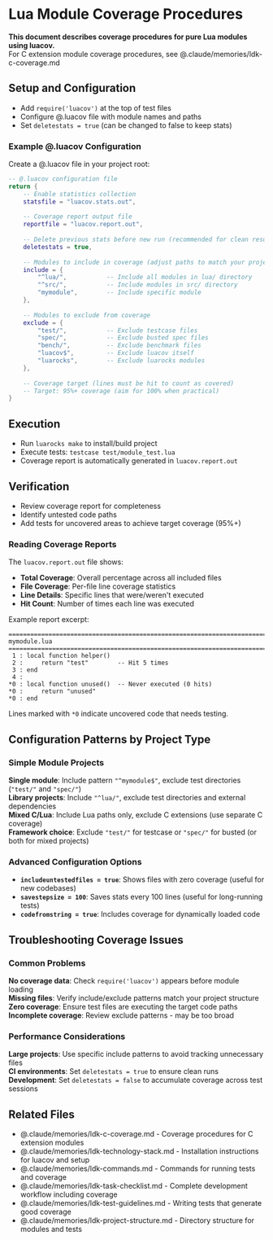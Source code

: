 # Lua Module Coverage Procedures

**This document describes coverage procedures for pure Lua modules using luacov.**  
For C extension module coverage procedures, see @.claude/memories/ldk-c-coverage.md

## Setup and Configuration
- Add `require('luacov')` at the top of test files
- Configure @.luacov file with module names and paths
- Set `deletestats = true` (can be changed to false to keep stats)

### Example @.luacov Configuration
Create a @.luacov file in your project root:
```lua
-- @.luacov configuration file
return {
    -- Enable statistics collection
    statsfile = "luacov.stats.out",
    
    -- Coverage report output file
    reportfile = "luacov.report.out",
    
    -- Delete previous stats before new run (recommended for clean results)
    deletestats = true,
    
    -- Modules to include in coverage (adjust paths to match your project)
    include = {
        "^lua/",           -- Include all modules in lua/ directory
        "^src/",           -- Include modules in src/ directory  
        "mymodule",        -- Include specific module
    },
    
    -- Modules to exclude from coverage
    exclude = {
        "test/",           -- Exclude testcase files
        "spec/",           -- Exclude busted spec files
        "bench/",          -- Exclude benchmark files
        "luacov$",         -- Exclude luacov itself
        "luarocks",        -- Exclude luarocks modules
    },
    
    -- Coverage target (lines must be hit to count as covered)
    -- Target: 95%+ coverage (aim for 100% when practical)
}
```

## Execution
- Run `luarocks make` to install/build project
- Execute tests: `testcase test/module_test.lua`
- Coverage report is automatically generated in `luacov.report.out`

## Verification
- Review coverage report for completeness
- Identify untested code paths  
- Add tests for uncovered areas to achieve target coverage (95%+)

### Reading Coverage Reports
The `luacov.report.out` file shows:
- **Total Coverage**: Overall percentage across all included files
- **File Coverage**: Per-file line coverage statistics
- **Line Details**: Specific lines that were/weren't executed
- **Hit Count**: Number of times each line was executed

Example report excerpt:

```
==============================================================================
mymodule.lua
==============================================================================
 1 : local function helper()
 2 :     return "test"        -- Hit 5 times
 3 : end
 4 : 
*0 : local function unused()  -- Never executed (0 hits)
*0 :     return "unused"
*0 : end
```

Lines marked with `*0` indicate uncovered code that needs testing.

## Configuration Patterns by Project Type

### Simple Module Projects
**Single module**: Include pattern `"^mymodule$"`, exclude test directories (`"test/"` and `"spec/"`)  
**Library projects**: Include `"^lua/"`, exclude test directories and external dependencies  
**Mixed C/Lua**: Include Lua paths only, exclude C extensions (use separate C coverage)  
**Framework choice**: Exclude `"test/"` for testcase or `"spec/"` for busted (or both for mixed projects)

### Advanced Configuration Options
- **`includeuntestedfiles = true`**: Shows files with zero coverage (useful for new codebases)
- **`savestepsize = 100`**: Saves stats every 100 lines (useful for long-running tests)  
- **`codefromstring = true`**: Includes coverage for dynamically loaded code

## Troubleshooting Coverage Issues

### Common Problems
**No coverage data**: Check `require('luacov')` appears before module loading  
**Missing files**: Verify include/exclude patterns match your project structure  
**Zero coverage**: Ensure test files are executing the target code paths  
**Incomplete coverage**: Review exclude patterns - may be too broad

### Performance Considerations
**Large projects**: Use specific include patterns to avoid tracking unnecessary files  
**CI environments**: Set `deletestats = true` to ensure clean runs  
**Development**: Set `deletestats = false` to accumulate coverage across test sessions

## Related Files
- @.claude/memories/ldk-c-coverage.md - Coverage procedures for C extension modules
- @.claude/memories/ldk-technology-stack.md - Installation instructions for luacov and setup
- @.claude/memories/ldk-commands.md - Commands for running tests and coverage
- @.claude/memories/ldk-task-checklist.md - Complete development workflow including coverage
- @.claude/memories/ldk-test-guidelines.md - Writing tests that generate good coverage
- @.claude/memories/ldk-project-structure.md - Directory structure for modules and tests
